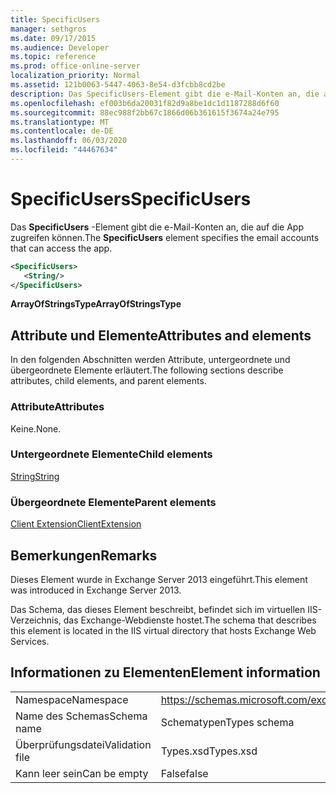 ```yaml
---
title: SpecificUsers
manager: sethgros
ms.date: 09/17/2015
ms.audience: Developer
ms.topic: reference
ms.prod: office-online-server
localization_priority: Normal
ms.assetid: 121b0063-5447-4063-8e54-d3fcbb8cd2be
description: Das SpecificUsers-Element gibt die e-Mail-Konten an, die auf die App zugreifen können.
ms.openlocfilehash: ef003b6da20031f82d9a8be1dc1d1187288d6f60
ms.sourcegitcommit: 88ec988f2bb67c1866d06b361615f3674a24e795
ms.translationtype: MT
ms.contentlocale: de-DE
ms.lasthandoff: 06/03/2020
ms.locfileid: "44467634"
---
```

# <a name="specificusers"></a><span data-ttu-id="3d6d1-103">SpecificUsers</span><span class="sxs-lookup"><span data-stu-id="3d6d1-103">SpecificUsers</span></span>

<span data-ttu-id="3d6d1-104">Das **SpecificUsers** -Element gibt die e-Mail-Konten an, die auf die App zugreifen können.</span><span class="sxs-lookup"><span data-stu-id="3d6d1-104">The **SpecificUsers** element specifies the email accounts that can access the app.</span></span> 
  
```XML
<SpecificUsers>
   <String/>
</SpecificUsers>
```

 <span data-ttu-id="3d6d1-105">**ArrayOfStringsType**</span><span class="sxs-lookup"><span data-stu-id="3d6d1-105">**ArrayOfStringsType**</span></span>
## <a name="attributes-and-elements"></a><span data-ttu-id="3d6d1-106">Attribute und Elemente</span><span class="sxs-lookup"><span data-stu-id="3d6d1-106">Attributes and elements</span></span>

<span data-ttu-id="3d6d1-107">In den folgenden Abschnitten werden Attribute, untergeordnete und übergeordnete Elemente erläutert.</span><span class="sxs-lookup"><span data-stu-id="3d6d1-107">The following sections describe attributes, child elements, and parent elements.</span></span>
  
### <a name="attributes"></a><span data-ttu-id="3d6d1-108">Attribute</span><span class="sxs-lookup"><span data-stu-id="3d6d1-108">Attributes</span></span>

<span data-ttu-id="3d6d1-109">Keine.</span><span class="sxs-lookup"><span data-stu-id="3d6d1-109">None.</span></span>
  
### <a name="child-elements"></a><span data-ttu-id="3d6d1-110">Untergeordnete Elemente</span><span class="sxs-lookup"><span data-stu-id="3d6d1-110">Child elements</span></span>

[<span data-ttu-id="3d6d1-111">String</span><span class="sxs-lookup"><span data-stu-id="3d6d1-111">String</span></span>](string.md)
  
### <a name="parent-elements"></a><span data-ttu-id="3d6d1-112">Übergeordnete Elemente</span><span class="sxs-lookup"><span data-stu-id="3d6d1-112">Parent elements</span></span>

[<span data-ttu-id="3d6d1-113">Client Extension</span><span class="sxs-lookup"><span data-stu-id="3d6d1-113">ClientExtension</span></span>](clientextension.md)
  
## <a name="remarks"></a><span data-ttu-id="3d6d1-114">Bemerkungen</span><span class="sxs-lookup"><span data-stu-id="3d6d1-114">Remarks</span></span>

<span data-ttu-id="3d6d1-115">Dieses Element wurde in Exchange Server 2013 eingeführt.</span><span class="sxs-lookup"><span data-stu-id="3d6d1-115">This element was introduced in Exchange Server 2013.</span></span>
  
<span data-ttu-id="3d6d1-116">Das Schema, das dieses Element beschreibt, befindet sich im virtuellen IIS-Verzeichnis, das Exchange-Webdienste hostet.</span><span class="sxs-lookup"><span data-stu-id="3d6d1-116">The schema that describes this element is located in the IIS virtual directory that hosts Exchange Web Services.</span></span>
  
## <a name="element-information"></a><span data-ttu-id="3d6d1-117">Informationen zu Elementen</span><span class="sxs-lookup"><span data-stu-id="3d6d1-117">Element information</span></span>

|||
|:-----|:-----|
|<span data-ttu-id="3d6d1-118">Namespace</span><span class="sxs-lookup"><span data-stu-id="3d6d1-118">Namespace</span></span>  <br/> |https://schemas.microsoft.com/exchange/services/2006/types  <br/> |
|<span data-ttu-id="3d6d1-119">Name des Schemas</span><span class="sxs-lookup"><span data-stu-id="3d6d1-119">Schema name</span></span>  <br/> |<span data-ttu-id="3d6d1-120">Schematypen</span><span class="sxs-lookup"><span data-stu-id="3d6d1-120">Types schema</span></span>  <br/> |
|<span data-ttu-id="3d6d1-121">Überprüfungsdatei</span><span class="sxs-lookup"><span data-stu-id="3d6d1-121">Validation file</span></span>  <br/> |<span data-ttu-id="3d6d1-122">Types.xsd</span><span class="sxs-lookup"><span data-stu-id="3d6d1-122">Types.xsd</span></span>  <br/> |
|<span data-ttu-id="3d6d1-123">Kann leer sein</span><span class="sxs-lookup"><span data-stu-id="3d6d1-123">Can be empty</span></span>  <br/> |<span data-ttu-id="3d6d1-124">False</span><span class="sxs-lookup"><span data-stu-id="3d6d1-124">false</span></span>  <br/> |
   

